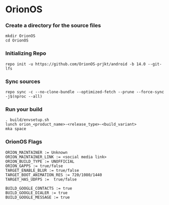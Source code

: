 # OrionOS

### Create a directory for the source files
```
mkdir OrionOS
cd OrionOS
```
### Initializing Repo
```
repo init -u https://github.com/OrionOS-prjkt/android -b 14.0 --git-lfs
```

### Sync sources
```
repo sync -c --no-clone-bundle --optimized-fetch --prune --force-sync -j$(nproc --all)
```

### Run your build
```
. build/envsetup.sh
lunch orion_<product_name>-<release_type>-<build_variant>
mka space
```

### OrionOS Flags
```
ORION_MAINTAINER := Unknown
ORION_MAINTAINER_LINK := <social media link>
ORION_BUILD_TYPE := UNOFFICIAL
ORION_GAPPS := true/false
TARGET_ENABLE_BLUR := true/false
TARGET_BOOT_ANIMATION_RES := 720/1080/1440
TARGET_HAS_UDFPS :=  true/false

BUILD_GOOGLE_CONTACTS := true
BUILD_GOOGLE_DIALER := true
BUILD_GOOGLE_MESSAGE := true
```
